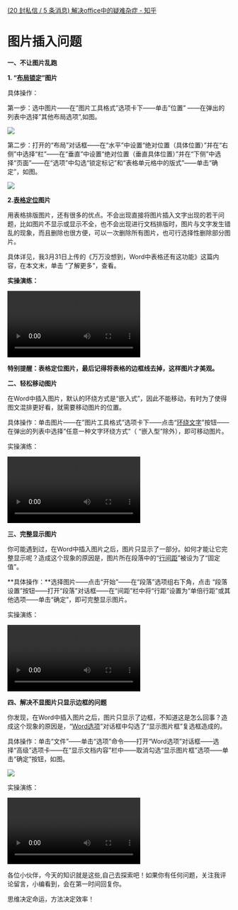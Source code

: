 [(20 封私信 / 5 条消息) 解决office中的疑难杂症 - 知乎](https://zhuanlan.zhihu.com/c_1263357912497893376)


# 图片插入问题

**一、不让图片乱跑**

**1. “[布局锁定](https://zhida.zhihu.com/search?content_id=118750923&content_type=Article&match_order=1&q=%E5%B8%83%E5%B1%80%E9%94%81%E5%AE%9A&zhida_source=entity)”图片**

具体操作：

第一步：选中图片——在”图片工具格式”选项卡下——单击”位置” ——在弹出的列表中选择”其他布局选项”,如图。

![](https://pica.zhimg.com/v2-6cdccd781da15701c55ae32bfa96a786_1440w.jpg)

第二步：打开的“布局”对话框——在“水平”中设置“绝对位置（具体位置）”并在“右侧”中选择“栏”——在“垂直”中设置“绝对位置（垂直具体位置）”并在“下侧”中选择“页面”——在“选项”中勾选“锁定标记”和“表格单元格中的版式”——单击“确定”，如图。

![](https://pic1.zhimg.com/v2-d61efae2d05cdef59e6ec688a672880c_1440w.jpg)

**2.[表格定位](https://zhida.zhihu.com/search?content_id=118750923&content_type=Article&match_order=1&q=%E8%A1%A8%E6%A0%BC%E5%AE%9A%E4%BD%8D&zhida_source=entity)图片**

用表格排版图片，还有很多的优点。不会出现直接将图片插入文字出现的若干问题，比如图片不显示或显示不全，也不会出现进行文档排版时，图片与文字发生错乱的现象，而且删除也很方便，可以一次删除所有图片，也可行选择性删除部分图片。

具体详见，我3月31日上传的《万万没想到，Word中表格还有这功能》这篇内容，在本文末，单击 “了解更多”，查看。

**实操演练：**

![动图封面](https://vdn6.vzuu.com/SD/e0f903c4-ec48-11ea-acfd-5ab503a75443.mp4?pkey=AAWY0FDs2dxnDx7q3wCpL3wnzkVZk1dUlpEUclgvJG1gvsDM_EVSqkrgxMdodbdJSBMwgf2tPcE2PZMohdZW0rGC&bu=078babd7&c=avc.0.0&expiration=1752123841&f=mp4&pu=078babd7&v=ks6)

**特别提醒：表格定位图片，最后记得将表格的边框线去掉，这样图片才美观。**

**二、轻松移动图片**

在Word中插入图片，默认的环绕方式是“嵌入式”，因此不能移动，有时为了使得图文混排更好看，就需要移动图片的位置。

具体操作：单击图片——在”图片工具格式”选项卡下——点击“[环绕文字](https://zhida.zhihu.com/search?content_id=118750923&content_type=Article&match_order=1&q=%E7%8E%AF%E7%BB%95%E6%96%87%E5%AD%97&zhida_source=entity)”按钮——在弹出的列表中选择”任意一种文字环绕方式”（ “嵌入型”除外），即可移动图片。

实操演练：

![动图封面](https://vdn6.vzuu.com/SD/d009704e-232a-11eb-88ec-6a6749e5629e.mp4?pkey=AAXQTnhRC0ohzzLnRXIg45iPL91-sf4l_b6p2mZ0tOTRgZ-bkjmof6n5nf85zSjPWYbyzcLeZI2yCN89HyM9MfKJ&bu=078babd7&c=avc.0.0&expiration=1752123861&f=mp4&pu=078babd7&v=ks6)

**三、完整显示图片**

你可能遇到过，在Word中插入图片之后，图片只显示了一部分。如何才能让它完整显示呢？造成这个现象的原因是，图片所在段落中的“[行间距](https://zhida.zhihu.com/search?content_id=118750923&content_type=Article&match_order=1&q=%E8%A1%8C%E9%97%B4%E8%B7%9D&zhida_source=entity)”被设为了“固定值”。

**具体操作：**选择图片——点击“开始”——在“段落”选项组右下角，点击 “段落设置”按钮——打开“段落”对话框——在“间距”栏中将“行距”设置为“单倍行距”或其他选项——单击“确定”，即可完整显示图片。

实操演练：

![动图封面](https://vdn6.vzuu.com/SD/6e2fb6e6-2387-11eb-9691-924510ca2e11.mp4?pkey=AAVDJpL93U-oQS1ctOHN7bI67usvp8_CNUbpQ6tq0b4V_v2XmLyWjPx_HYChjP7OGB8g7COHEFOVPS-SDMUMAlQG&bu=078babd7&c=avc.0.0&expiration=1752123877&f=mp4&pu=078babd7&v=ks6)

**四、解决不显图片只显示边框的问题**

你发现，在Word中插入图片之后，图片只显示了边框，不知道这是怎么回事？造成这个现象的原因是，“[Word选项](https://zhida.zhihu.com/search?content_id=118750923&content_type=Article&match_order=1&q=Word%E9%80%89%E9%A1%B9&zhida_source=entity)”对话框中勾选了“显示图片框”复选框造成的。

具体操作：单击“文件”——单击“选项”命令——打开“Word选项”对话框——选择“高级”选项卡——在“显示文档内容”栏中——取消勾选“显示图片框”选项——单击“确定”按钮，如图。

![](https://pica.zhimg.com/v2-ca525c0dc7e55c7a14f8bb113aef0d72_1440w.jpg)

实操演练：

![动图封面](https://vdn3.vzuu.com/SD/c6270eda-233c-11eb-a666-1a9bc020c8fb.mp4?auth_key=1752120298-0-0-b38de8e61a31c781462890676efc860d&bu=078babd7&c=avc.0.0&disable_local_cache=1&expiration=1752120298&f=mp4&pu=078babd7&v=tx)

各位小伙伴，今天的知识就是这些,自己去探索吧！如果你有任何问题，关注我评论留言，小编看到，会在第一时间回复你。

思维决定命运，方法决定效率！